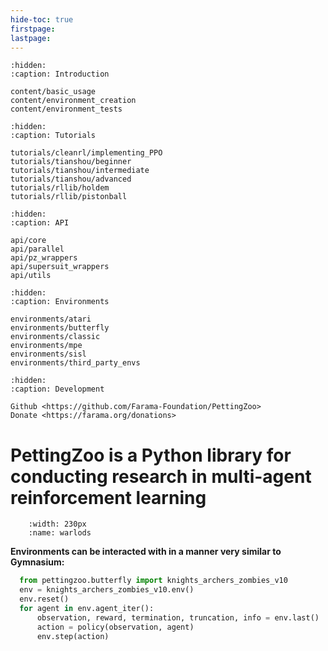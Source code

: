 ```yaml
---
hide-toc: true
firstpage:
lastpage:
---
```


```{toctree}
:hidden:
:caption: Introduction

content/basic_usage
content/environment_creation
content/environment_tests
```

```{toctree}
:hidden:
:caption: Tutorials

tutorials/cleanrl/implementing_PPO
tutorials/tianshou/beginner
tutorials/tianshou/intermediate
tutorials/tianshou/advanced
tutorials/rllib/holdem
tutorials/rllib/pistonball
```

```{toctree}
:hidden:
:caption: API

api/core
api/parallel
api/pz_wrappers
api/supersuit_wrappers
api/utils
```

```{toctree}
:hidden:
:caption: Environments

environments/atari
environments/butterfly
environments/classic
environments/mpe
environments/sisl
environments/third_party_envs
```

```{toctree}
:hidden:
:caption: Development

Github <https://github.com/Farama-Foundation/PettingZoo>
Donate <https://farama.org/donations>

```

# PettingZoo is a Python library for conducting research in multi-agent reinforcement learning

```{figure} environments/atari/atari_warlords.gif
    :width: 230px
    :name: warlods
```

**Environments can be interacted with in a manner very similar to Gymnasium:**

```python
  from pettingzoo.butterfly import knights_archers_zombies_v10
  env = knights_archers_zombies_v10.env()
  env.reset()
  for agent in env.agent_iter():
      observation, reward, termination, truncation, info = env.last()
      action = policy(observation, agent)
      env.step(action)
```
